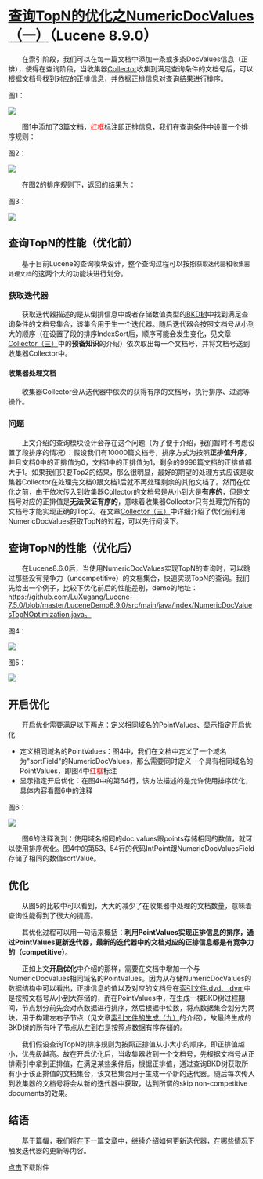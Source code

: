 # [查询TopN的优化之NumericDocValues（一）](https://www.amazingkoala.com.cn/Lucene/Search/)（Lucene 8.9.0）

&emsp;&emsp;在索引阶段，我们可以在每一篇文档中添加一条或多条DocValues信息（正排），使得在查询阶段，当收集器[Collector](https://www.amazingkoala.com.cn/Lucene/Search/2019/0812/82.html)收集到满足查询条件的文档号后，可以根据文档号找到对应的正排信息，并依据正排信息对查询结果进行排序。

图1：

<img src="http://www.amazingkoala.com.cn/uploads/lucene/Search/查询TopN的优化之NumericDocValues/查询TopN的优化之NumericDocValues（一）/1.png">

&emsp;&emsp;图1中添加了3篇文档，<font color=red>红框</font>标注即正排信息，我们在查询条件中设置一个排序规则：

图2：

<img src="http://www.amazingkoala.com.cn/uploads/lucene/Search/查询TopN的优化之NumericDocValues/查询TopN的优化之NumericDocValues（一）/2.png">

&emsp;&emsp;在图2的排序规则下，返回的结果为：

图3：

<img src="http://www.amazingkoala.com.cn/uploads/lucene/Search/查询TopN的优化之NumericDocValues/查询TopN的优化之NumericDocValues（一）/3.png">

## 查询TopN的性能（优化前）

&emsp;&emsp;基于目前Lucene的查询模块设计，整个查询过程可以按照`获取迭代器`和`收集器处理文档`的这两个大的功能块进行划分。

### 获取迭代器

&emsp;&emsp;获取迭代器描述的是从倒排信息中或者存储数值类型的[BKD树](https://www.amazingkoala.com.cn/Lucene/suoyinwenjian/2019/0424/53.html)中找到满足查询条件的文档号集合，该集合用于生一个迭代器。随后迭代器会按照文档号从小到大的顺序（在设置了段的排序IndexSort后，顺序可能会发生变化，见文章[Collector（三）](https://www.amazingkoala.com.cn/Lucene/Search/2019/0814/84.html)中的**预备知识**的介绍）依次取出每一个文档号，并将文档号送到收集器Collector中。

#### 收集器处理文档

&emsp;&emsp;收集器Collector会从迭代器中依次的获得有序的文档号，执行排序、过滤等操作。

### 问题

&emsp;&emsp;上文介绍的查询模块设计会存在这个问题（为了便于介绍，我们暂时不考虑设置了段排序的情况）：假设我们有10000篇文档号，排序方式为按照**正排值升序**，并且文档0中的正排值为0，文档1中的正排值为1，剩余的9998篇文档的正排值都大于1。如果我们只要Top2的结果，那么很明显，最好的期望的处理方式应该是收集器Collector在处理完文档0跟文档1后就不再处理剩余的其他文档了。然而在优化之前，由于依次传入到收集器Collector的文档号是从小到大是**有序的**，但是文档号对应的正排值是**无法保证有序的**，意味着收集器Collector只有处理完所有的文档号才能实现正确的Top2。在文章[Collector（三）](https://www.amazingkoala.com.cn/Lucene/Search/)中详细介绍了优化前利用NumericDocValues获取TopN的过程，可以先行阅读下。

## 查询TopN的性能（优化后）

&emsp;&emsp;在Lucene8.6.0后，当使用NumericDocValues实现TopN的查询时，可以跳过那些没有竞争力（uncompetitive）的文档集合，快速实现TopN的查询。我们先给出一个例子，比较下优化前后的性能差别，demo的地址：https://github.com/LuXugang/Lucene-7.5.0/blob/master/LuceneDemo8.9.0/src/main/java/index/NumericDocValuesTopNOptimization.java。

图4：

<img src="http://www.amazingkoala.com.cn/uploads/lucene/Search/查询TopN的优化之NumericDocValues/查询TopN的优化之NumericDocValues（一）/4.png">

图5：

<img src="http://www.amazingkoala.com.cn/uploads/lucene/Search/查询TopN的优化之NumericDocValues/查询TopN的优化之NumericDocValues（一）/5.png">

## 开启优化

&emsp;&emsp;开启优化需要满足以下两点：定义相同域名的PointValues、显示指定开启优化

- 定义相同域名的PointValues：图4中，我们在文档中定义了一个域名为"sortField"的NumericDocValues，那么需要同时定义一个具有相同域名的PointValues，即图4中<font color=red>红框</font>标注
- 显示指定开启优化：在图4中的第64行，该方法描述的是允许使用排序优化，具体内容看图6中的注释

图6：

<img src="http://www.amazingkoala.com.cn/uploads/lucene/Search/查询TopN的优化之NumericDocValues/查询TopN的优化之NumericDocValues（一）/6.png">

&emsp;&emsp;图6的注释说到：使用域名相同的doc values跟points存储相同的数值，就可以使用排序优化。图4中的第53、54行的代码IntPoint跟NumericDocValuesField存储了相同的数值sortValue。

## 优化

&emsp;&emsp;从图5的比较中可以看到，大大的减少了在收集器中处理的文档数量，意味着查询性能得到了很大的提高。

&emsp;&emsp;其优化过程可以用一句话来概括：**利用PointValues实现正排信息的排序，通过PointValues更新迭代器，最新的迭代器中的文档对应的正排信息都是有竞争力的（competitive）**。

&emsp;&emsp;正如上文**开启优化**中介绍的那样，需要在文档中增加一个与NumericDocValues相同域名的PointValues。因为从存储NumericDocValues的数据结构中可以看出，正排信息的值以及对应的文档号在[索引文件.dvd、.dvm](https://www.amazingkoala.com.cn/Lucene/Index/2020/0507/139.html)中是按照文档号从小到大存储的，而在PointValues中，在生成一棵BKD树过程期间，节点划分前先会对点数据进行排序，然后根据中位数，将点数据集合划分为两块，用于构建左右子节点（见文章[索引文件的生成（九）](https://www.amazingkoala.com.cn/Lucene/Index/2020/0408/130.html)的介绍），故最终生成的BKD树的所有叶子节点从左到右是按照点数据有序存储的。

&emsp;&emsp;我们假设查询TopN的排序规则为按照正排值从小大小的顺序，即正排值越小，优先级越高。故在开启优化后，当收集器收到一个文档号，先根据文档号从正排索引中拿到正排值，在满足某些条件后，根据正排值，通过查询BKD树获取所有小于该正排值的文档集合，该文档集合用于生成一个新的迭代器。随后每次传入到收集器的文档号将会从新的迭代器中获取，达到所谓的skip non-competitive documents的效果。

## 结语

&emsp;&emsp;基于篇幅，我们将在下一篇文章中，继续介绍如何更新迭代器，在哪些情况下触发迭代器的更新等内容。

[点击](http://www.amazingkoala.com.cn/attachment/Lucene/Search/查询TopN的优化之NumericDocValues/查询TopN的优化之NumericDocValues（一）.zip)下载附件



